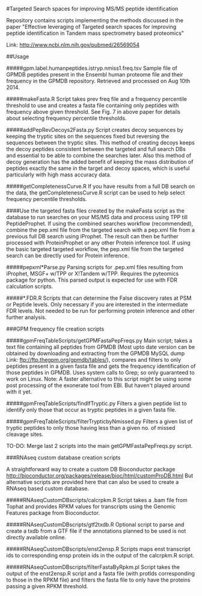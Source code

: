 #Targeted Search spaces for improving MS/MS peptide identification

Repository contains scripts implementing the methods discussed in the paper
"Effective leveraging of Targeted search spaces for improving peptide identification in Tandem mass spectrometry based proteomics"

Link: http://www.ncbi.nlm.nih.gov/pubmed/26569054

##Usage

#####gpm.label.humanpeptides.istryp.nmiss1.freq.tsv
Sample file of GPMDB peptides present in the Ensembl human proteome file and their frequency in the GPMDB repository. Retrieved and processed on Aug 10th 2014.

#####makeFasta.R
Script takes prev freq file and a frequency percentile threshold to use and creates a fasta file containing only peptides with frequency above given threshold. See Fig. 7 in above paper for details about selecting frequency percentile thresholds.

#####addPepRevDecoys2Fasta.py
Script creates decoy sequences by keeping the tryptic sites on the sequences fixed but reversing the sequences between the tryptic sites. This method of creating decoys keeps the decoy peptides consistent between the targeted and full search DBs and essential to be able to combine the searches later. Also this method of decoy generation has the added benefit of keeping the mass distribution of peptides exactly the same in the target and decoy spaces, which is useful particularly with high mass accuracy data.

#####getCompletenessCurve.R
If you have results from a full DB search on the data, the getCompletenessCurve.R script can be used to help select frequency percentile thresholds.

####Use the targeted fasta files created by the makeFasta script as the database to run searches on your MS/MS data and process using TPP till PeptideProphet.
If using the combined searches workflow (recommended), combine the pep.xml file from the targeted search with a pep.xml file from a previous full DB search using iProphet. The result can then be further processed with ProteinProphet or any other Protein inference tool. 
If using the basic targeted targeted workflow, the pep.xml file from the targeted search can be directly used for Protein inference. 

#####pepxml*Parse.py
Parsing scripts for .pep.xml files resulting from iProphet, MSGF+ w/TPP or X!Tandem w/TPP. Requires the pyteomics package for python. This parsed output is expected for use with FDR calculation scripts.

#####*.FDR.R
Scripts that can determine the False discovery rates at PSM or Peptide levels. Only necessary if you are interested in the intermediate FDR levels. Not needed to be run for performing protein inference and other further analysis. 


###GPM frequency file creation scripts

#####gpmFreqTableScripts/getGPMFastaPepFreqs.py
Main script; takes a text file containing all peptides from GPMDB (Most upto date version can be obtained by downloading and extracting from the GPMDB MySQL dump Link: ftp://ftp.thegpm.org/gpmdb/tables/), compares and filters to only peptides present in a given fasta file and gets the frequency identification of those peptides in GPMDB. Uses system calls to Grep; so only guaranteed to work on Linux. 
Note: A faster alternative to this script might be using some post processing of the exonerate tool from EBI. But haven't played around with it yet.  

#####gpmFreqTableScripts/findIfTryptic.py
Filters a given peptide list to identify only those that occur as tryptic peptides in a given fasta file. 

#####gpmFreqTableScripts/filterTrypticbyNmissed.py
Filters a given list of tryptic peptides to only those having less than a given no. of missed cleavage sites. 

TO-DO: Merge last 2 scripts into the main getGPMFastaPepFreqs.py script. 

###RNAseq custom database creation scripts

A straightforward way to create a custom DB Bioconductor package http://bioconductor.org/packages/release/bioc/html/customProDB.html
But alternative scripts are provided here that can also be used to create a RNAseq based custom database. 

#####RNAseqCustomDBscripts/calcrpkm.R
Script takes a .bam file from Tophat and provides RPKM values for transcripts using the Genomic Features package from Bioconductor. 

#####RNAseqCustomDBscripts/gtf2txdb.R
Optional script to parse and create a txdb from a GTF file if the annotations planned to be used is not directly available online. 

#####RNAseqCustomDBscripts/enst2ensp.R
Scripts maps enst transcript ids to corresponding ensp protein ids in the output of the calcrpkm.R script. 

#####RNAseqCustomDBscripts/filterFastaByRpkm.pl
Script takes the output of the enst2ensp.R script and a fasta file (with protIds corresponding to those in the RPKM file) and filters the fasta file to only have the proteins passing a given RPKM threshold. 


